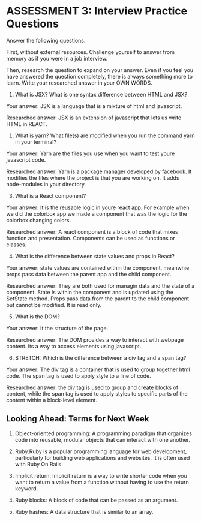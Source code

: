 # ASSESSMENT 3: Interview Practice Questions

Answer the following questions.

First, without external resources. Challenge yourself to answer from memory as if you were in a job interview.

Then, research the question to expand on your answer. Even if you feel you have answered the question completely, there is always something more to learn. Write your researched answer in your OWN WORDS.

1. What is JSX? What is one syntax difference between HTML and JSX?

Your answer: JSX is a language that is a mixture of html and javascript.

Researched answer: JSX is an extension of javascript that lets us write HTML in REACT. 

1. What is yarn? What file(s) are modified when you run the command yarn in your terminal?

Your answer: Yarn are the files you use when you want to test youre javascript code.

Researched answer: Yarn is a package manager developed by facebook. It modifies the files where the project is that you are working on. It adds node-modules in your directory.

3. What is a React component?

Your answer: It is the reusable logic in youre react app. For example when we did the colorbox app we made a component that was the logic for the colorbox changing colors. 

Researched answer: A react component is a block of code that mixes function and presentation. Components can be used as functions or classes. 

4. What is the difference between state values and props in React?

Your answer: state values are contained within the component, meanwhie props pass data between the parent app and the child component. 

Researched answer: They are both used for managin data and the state of a component. State is within the component and is updated using the SetState method. Props pass data from the parent to the child component but cannot be modified. It is read only.

5. What is the DOM?

Your answer: It the structure of the page.

Researched answer: The DOM provides a way to interact with webpage content. its a way to access elements using javascript.

6. STRETCH: Which is the difference between a div tag and a span tag?

Your answer: The div tag is a container that is used to group together html code. The span tag is used to apply style to a line of code. 

Researched answer: the div tag is used to group and create blocks of content, while the span tag is used to apply styles to specific parts of the content within a block-level element.

## Looking Ahead: Terms for Next Week

1. Object-oriented programming: A programming paradigm that organizes code into reusable, modular objects that can interact with one another.

2. Ruby:Ruby is a popular programming language for web development, particularly for building web applications and websites. It is often used with Ruby On Rails. 

3. Implicit return: Implicit return is a way to write shorter code when you want to return a value from a function without having to use the return keyword.

4. Ruby blocks: A block of code that can be passed as an argument.

5. Ruby hashes: A data structure that is similar to an array.
